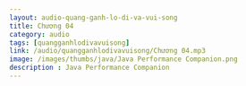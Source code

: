 ```yaml
---
layout: audio-quang-ganh-lo-di-va-vui-song
title: Chương 04
category: audio
tags: [quangganhlodivavuisong]
link: /audio/quangganhlodivavuisong/Chương 04.mp3 
image: /images/thumbs/java/Java Performance Companion.png
description : Java Performance Companion 
---
```












